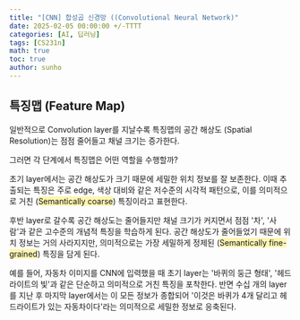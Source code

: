 ```yaml
---
title: "[CNN] 합성곱 신경망 ((Convolutional Neural Network)"
date: 2025-02-05 00:00:00 +/-TTTT
categories: [AI, 딥러닝]
tags: [CS231n]
math: true
toc: true
author: sunho
---
```


## 특징맵 (Feature Map)

일반적으로 Convolution layer를 지날수록 특징맵의 공간 해상도 (Spatial Resolution)는 점점 줄어들고 채널 크기는 증가한다.

그러면 각 단계에서 특징맵은 어떤 역할을 수행할까?

초기 layer에서는 공간 해상도가 크기 때문에 세밀한 위치 정보를 잘 보존한다. 이때 추출되는 특징은 주로 edge, 색상 대비와 같은 저수준의 시각적 패턴으로,
이를 의미적으로 거친 (<span style="background-color:#fff5b1">Semantically coarse</span>) 특징이라고 표현한다.

후반 layer로 갈수록 공간 해상도는 줄어들지만 채널 크기가 커지면서 점점 '차', '사람'과 같은 고수준의 개념적 특징을 학습하게 된다.
공간 해상도가 줄어들었기 때문에 위치 정보는 거의 사라지지만, 의미적으로는 가장 세밀하게 정제된 (<span style="background-color:#fff5b1">Semantically fine-grained</span>) 특징을 담게 된다.

예를 들어, 자동차 이미지를 CNN에 입력했을 때 초기 layer는 '바퀴의 둥근 형태', '헤드라이트의 빛'과 같은 단순하고 의미적으로 거친 특징을 포착한다. 
반면 수십 개의 layer를 지난 후 마지막 layer에서는 이 모든 정보가 종합되어 '이것은 바퀴가 4개 달리고 헤드라이트가 있는 자동차이다'라는 의미적으로 세밀한 정보로 응축된다.

